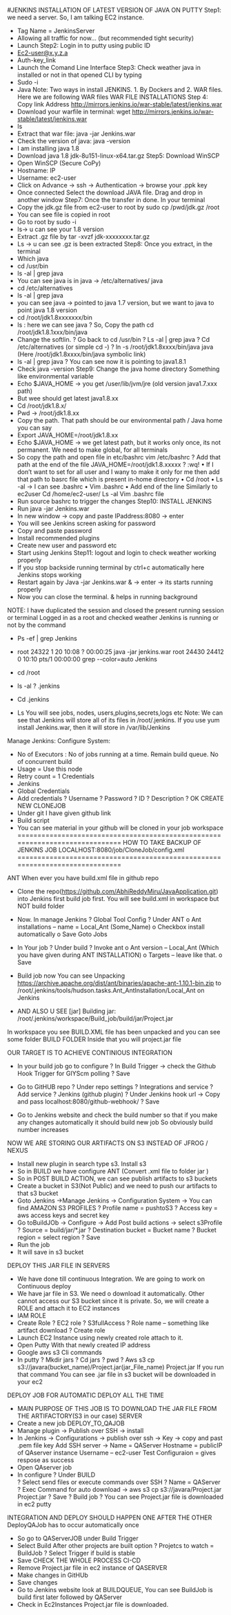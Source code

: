 #JENKINS
INSTALLATION OF LATEST VERSION OF JAVA ON PUTTY
Step1:	we need a server. So, I am talking EC2 instance.
-	Tag Name = JenkinsServer
-	Allowing all traffic for now… (but recommended tight security)
-	Launch
Step2: Login in to putty using public ID
-	Ec2-user@x.y.z.a
-	Auth-key_link
-	Launch the Comand Line Interface
Step3: Check weather java in installed or not in that opened CLI by typing
-	Sudo -i
-	Java
Note: Two ways in install JENKINS. 1. By Dockers and 2. WAR files. Here we are following WAR files
WAR FILE INSTALLATIONS 
Step 4: Copy link Address http://mirrors.jenkins.io/war-stable/latest/jenkins.war
-	Download your warfile in terminal: 
wget http://mirrors.jenkins.io/war-stable/latest/jenkins.war
-	ls 
-	Extract that war file: java -jar Jenkins.war
-	Check the version of java: java -version
-	I am installing java 1.8
-	Download java 1.8  jdk-8u151-linux-x64.tar.gz
Step5: Download WinSCP
-	Open WinSCP (Secure CoPy)
-	Hostname: IP
-	Username: ec2-user
-	Click on Advance -> ssh -> Authentication -> browse your .ppk key
-	Once connected 
Select the download JAVA file. Drag and drop in another window
Step7: Once the transfer in done. In your terminal
-	Copy the jdk.gz file from ec2-user to root by sudo cp /pwd/jdk.gz /root
-	You can see file is copied in root 
-	Go to root by sudo -i
-	ls-> u can see your 1.8 version 
-	Extract .gz file by tar -xvzf jdk-xxxxxxxx.tar.gz
-	Ls -> u can see .gz is been extracted
Step8: Once you extract, in the terminal
-	Which java
-	cd /usr/bin
-	ls -al | grep java
-	You can see java is in java -> /etc/alternatives/ java
-	cd /etc/alternatives
-	ls -al | grep java
-	you can see java -> pointed to java 1.7 version, but we want to java to point java 1.8 version
-	cd /root/jdk1.8xxxxxxx/bin
-	ls : here we can see java
?	So, Copy the path cd /root/jdk1.8.1xxx/bin/java
-	Change the softlin.
?	Go back to cd /usr/bin
?	Ls -al | grep java
?	Cd /etc/alternatives (or simple cd -)
?	ln -s /root/jdk1.8xxxx/bin/java java (Here /root/jdk1.8xxxx/bin/java symbolic link)
-	ls -al | grep java
?	You can see now it is pointing to java1.8.1
-	Check java -version
Step9: Change the java home directory Something like environmental variable
-	Echo $JAVA_HOME -> you get /user/lib/jvm/jre (old version java1.7.xxx path)
-	But wee should get latest java1.8.xx
-	Cd /root/jdk1.8.x/
-	Pwd -> /root/jdk1.8.xx 
-	Copy the path. That path should be our environmental path / Java home you can say
-	Export JAVA_HOME=/root/jdk1.8.xx 
-	Echo $JAVA_HOME ->  we get latest path, but it works only once, its not permanent. We need to make global, for all terminals
-	So copy the path and open file in etc/bashrc vim /etc/bashrc
?	Add that path at the end of the file JAVA_HOME=/root/jdk1.8.xxxxx
?	:wq!
•	If I don’t want to set for all user and I wany to make it only for me then add that path to basrc file which is present in-home directory
•	Cd /root
•	Ls -al -> I can see .bashrc
•	Vim .bashrc
•	Add end of the line
Similarly to ec2user
Cd /home/ec2-user/
Ls -al
Vim .bashrc file
-	Run source bashrc to trigger the changes
Step10: INSTALL JENKINS
-	Run java -jar Jenkins.war
-	In new window -> copy and paste IPaddress:8080 -> enter
-	You will see Jenkins screen asking for password
-	Copy and paste password 
-	Install recommended plugins
-	Create new user and password etc
-	Start using Jenkins
Step11: logout and login to check weather working properly 
-	If you stop backside running terminal by ctrl+c automatically here Jenkins stops working
-	Restart again by Java -jar Jenkins.war & -> enter -> its starts running properly
-	Now you can close the terminal. & helps in running background

NOTE: I have duplicated the session and closed the present running session or terminal
Logged in as a root and checked weather Jenkins is running or not by the command
-	Ps -ef | grep Jenkins 
-	root     24322     1 20 10:08 ?        00:00:25 java -jar jenkins.war
root     24430 24412  0 10:10 pts/1    00:00:00 grep --color=auto Jenkins

-	cd /root
-	ls -al
?	.jenkins
-	Cd .jenkins
-	Ls
You will see jobs, nodes, users,plugins,secrets,logs etc
Note: We can see that Jenkins will store all of its files in /root/.jenkins. If you use yum install Jenkins.war, then it will store in /var/lib/Jenkins

Manage Jenkins:
Configure System:
-	No of Executors : No of jobs running at a time. Remain build queue. No of concurrent build
-	Usage = Use this node
-	Retry count = 1
Credentials
-	Jenkins
-	Global Credentials
-	Add credentials
?	Username 
?	Password
?	ID
?	Description
?	OK
CREATE NEW CLONEJOB
-	Under git I have given github link 
-	 Build script
-	You can see material in your github will be cloned in your job workspace
=============================================================================
HOW TO TAKE BACKUP OF JENKINS JOB
LOCALHOST:8080/job/CloneJob/config.xml
=============================================================================


ANT
When ever you have build.xml file in github repo
-	Clone the repo(https://github.com/AbhiReddyMiru/JavaApplication.git) into Jenkins first build job first. You will see build.xml in workspace but NOT build folder
-	Now. In manage Jenkins
?	Global Tool Config
?	Under ANT 
o	Ant installations – name = Local_Ant (Some_Name)
o	Checkbox install automatically
o	Save
Goto Jobs
-	In Your job 
?	Under build 
?	Invoke ant
o	Ant version – Local_Ant (Which you have given during ANT INSTALLATION)
o	Targets – leave like that. 
o	Save 
-	Build job now
You can see
Unpacking https://archive.apache.org/dist/ant/binaries/apache-ant-1.10.1-bin.zip to /root/.jenkins/tools/hudson.tasks.Ant_AntInstallation/Local_Ant on Jenkins

-	AND ALSO U SEE
[jar] Building jar: /root/.jenkins/workspace/Build_job/build/jar/Project.jar

In workspace you see BUILD.XML file has been unpacked and you can see some folder BUILD FOLDER  Inside that you will project.jar file

 


OUR TARGET IS TO ACHIEVE CONTINIOUS INTEGRATION 
-	In your build job go to configure 
?	In Build Trigger -> check the Github Hook Trigger for GIYScm polling
?	Save

-	Go to GitHUB repo 
?	Under repo settings
?	Integrations and service 
?	Add service 
?	Jenkins (github plugin)
?	Under Jenkins hook url -> Copy and pass localhost:8080/github-webhook/
?	Save
-	Go to Jenkins website and check the build number so that if you make any changes automatically it should build new job So obviously build number increases

NOW WE ARE STORING OUR ARTIFACTS ON S3 INSTEAD OF JFROG / NEXUS
-	Install new plugin in search type s3. Install s3
-	So in BUILD we have configure ANT (Convert .xml file to folder jar )
-	So in POST BUILD ACTION, we can see publish artifacts to s3 buckets
-	Create a bucket in S3(Not Public) and we need to push our artifacts to that s3 bucket 
-	Goto Jenkins ->Manage Jenkins -> Configuration System -> You can find AMAZON S3 PROFILES
?	Profile name = pushtoS3
?	Access key = aws access keys and secret key
-	Go toBuildJOb ->  Configure -> Add Post build actions -> select s3Profile
?	Source = build/jar/*.jar
?	Destination bucket = Bucket name
?	Bucket region = select region
?	Save 
-	Run the job
-	It will save in s3 bucket

DEPLOY THIS JAR FILE IN SERVERS
-	We have done till continuous Integration. We are going to work on Continuous deploy
-	We have jar file in S3. We need o download it automatically. Other cannot access our S3 bucket since it is private. So, we will create a ROLE and attach it to EC2 instances
-	IAM ROLE
-	Create Role
?	EC2 role
?	S3fullAccess
?	Role name – something like artifact download 
?	Create role
-	Launch EC2 Instance using newly created role attach to it. 
-	Open Putty With that newly created IP address
-	Google aws s3 Cli commands
-	In putty
?	Mkdir jars
?	Cd jars
?	pwd
?	Aws s3 cp s3://javara(bucket_name)/Project.jar(jar_File_name) Project.jar
If you run that command You can see .jar file in s3 bucket will be downloaded in your ec2

DEPLOY JOB FOR AUTOMATIC DEPLOY ALL THE TIME
-	MAIN PURPOSE OF THIS JOB IS TO DOWNLOAD THE JAR FILE FROM THE ARTIFACTORY(S3 in our case) SERVER
-	Create a new job DEPLOY_TO_QAJOB
-	Manage plugin -> Publish over SSH ->  install
-	In Jenkins -> Configurations -> publish over ssh -> 
Key -> copy and past .pem file key 
Add SSH server -> Name  = QAServer 
		Hostname = publicIP of QAserver instance 
		Username – ec2-user 
		Test Configuraion = gives respose as success
-	Open QAserver job
-	In configure 
?	Under BUILD  
?	Select send files or execute commands over SSH
?	Name = QAServer
?	Exec Command for auto download -> aws s3 cp s3://javara/Project.jar Project.jar
?	Save
?	Build job
?	You can see Project.jar file is downloaded in ec2 putty

INTEGRATION AND DEPLOY SHOULD HAPPEN ONE AFTER THE OTHER
DeployQAJob has to occur automatically once 
-	So go to QAServerJOB under Build Trigger
-	Select Build After other projects are built option
?	Projetcs to watch = BuildJob
?	Select Trigger if build is stable
-	Save
CHECK THE WHOLE PROCESS CI-CD
-	Remove Project.jar file in ec2 instance of QASERVER
-	Make changes in GitHUb
-	Save changes
-	Go to Jenkins website look at BUILDQUEUE, You can see BuildJob is build first later followed by QAServer
-	Check in Ec2Instances Project.jar file is downloaded.